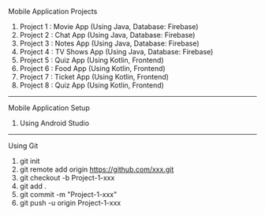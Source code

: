 
Mobile Application Projects

1. Project 1 : Movie App (Using Java, Database: Firebase)
2. Project 2 : Chat App (Using Java, Database: Firebase)
3. Project 3 : Notes App (Using Java, Database: Firebase)
4. Project 4 : TV Shows App (Using Java, Database: Firebase)
5. Project 5 : Quiz App (Using Kotlin, Frontend)
6. Project 6 : Food App (Using Kotlin, Frontend)
7. Project 7 : Ticket App (Using Kotlin, Frontend)
8. Project 8 : Quiz App (Using Kotlin, Frontend)

--------------------------------------------------------

Mobile Application Setup
1. Using Android Studio

-------------------------------------------------------

Using Git
1. git init
2. git remote add origin https://github.com/xxx.git
3. git checkout -b Project-1-xxx
4. git add .
5. git commit -m "Project-1-xxx"
6. git push -u origin Project-1-xxx
